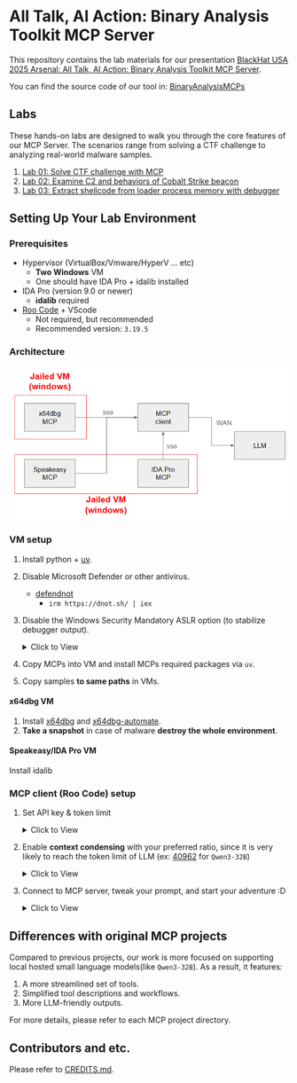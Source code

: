 # All Talk, AI Action: Binary Analysis Toolkit MCP Server

This repository contains the lab materials for our presentation [BlackHat USA 2025 Arsenal: All Talk, AI Action: Binary Analysis Toolkit MCP Server](https://www.blackhat.com/us-25/arsenal/schedule/index.html#all-talk-ai-action-binary-analysis-toolkit-mcp-server-45680).

You can find the source code of our tool in: [BinaryAnalysisMCPs](https://github.com/cycraft-corp/BinaryAnalysisMCPs)

## Labs

These hands-on labs are designed to walk you through the core features of our MCP Server. The scenarios range from solving a CTF challenge to analyzing real-world malware samples.

1. [Lab 01: Solve CTF challenge with MCP](/labs/01.md)
2. [Lab 02: Examine C2 and behaviors of Cobalt Strike beacon](/labs/02.md)
3. [Lab 03: Extract shellcode from loader process memory with debugger](/labs/03.md)

## Setting Up Your Lab Environment

### Prerequisites

* Hypervisor (VirtualBox/Vmware/HyperV ... etc)
    * **Two Windows** VM
    * One should have IDA Pro + idalib installed
* IDA Pro (version 9.0 or newer)
    * **idalib** required
* [Roo Code](https://github.com/RooCodeInc/Roo-Code) + VScode
    * Not required, but recommended
    * Recommended version: `3.19.5`

### Architecture

![](/assets/arch.png)

### VM setup

1. Install python + [uv](https://github.com/astral-sh/uv).
2. Disable Microsoft Defender or other antivirus.
    - [defendnot](https://github.com/es3n1n/defendnot)
       - ```irm https://dnot.sh/ | iex```
3. Disable the Windows Security Mandatory ASLR option (to stabilize debugger output).
    <details>
    <summary>Click to View</summary>

    ```
    Set-Processmitigation -System -Disable ForceRelocateImages
   Set-Processmitigation -System -Disable BottomUp, HighEntropy
    ```
    ![alt text](/assets/disable-aslr.png)
    </detail>
4. Copy MCPs into VM and install MCPs required packages via `uv`.
5. Copy samples **to same paths** in VMs.

#### x64dbg VM

1. Install [x64dbg](https://github.com/x64dbg/x64dbg) and [x64dbg-automate](https://github.com/dariushoule/x64dbg-automate).
2. **Take a snapshot** in case of malware **destroy the whole environment**.

#### Speakeasy/IDA Pro VM

Install idalib

### MCP client (Roo Code) setup

1. Set API key & token limit
    <details>
    <summary>Click to View</summary>

    ![alt text](/assets/set-api.png)
    </detail>
2. Enable **context condensing** with your preferred ratio, since it is very likely to reach the token limit of LLM (ex: [40962](https://huggingface.co/Qwen/Qwen3-32B) for `Qwen3-32B`)
    <details>
    <summary>Click to View</summary>

    ![alt text](/assets/enable-condense.png)
    </detail>
3. Connect to MCP server, tweak your prompt, and start your adventure :D
    <details>
    <summary>Click to View</summary>

    ![alt text](/assets/connect-mcp-server.png)
    ![alt text](/assets/mode-selection.png)
    ![alt text](/assets/mode-prompt.png)
    </details>

## Differences with original MCP projects

Compared to previous projects, our work is more focused on supporting local hosted small language models(like `Qwen3-32B`). As a result, it features:

1. A more streamlined set of tools.
2. Simplified tool descriptions and workflows.
3. More LLM-friendly outputs.

For more details, please refer to each MCP project directory.

## Contributors and etc.

Please refer to [CREDITS.md](/CREDITS.md).
